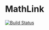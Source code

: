 # MathLink

[![Build Status](https://travis-ci.org/one-more-minute/MathLink.jl.svg?branch=master)](https://travis-ci.org/one-more-minute/MathLink.jl)
